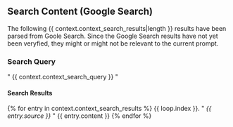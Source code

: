## Search Content (Google Search)
The following {{ context.context_search_results|length }} results have been parsed from Goole Search. Since the Google Search results have not yet been veryfied, they might or might not be relevant to the current prompt.

### Search Query
" {{ context.context_search_query }} "

#### Search Results
{% for entry in context.context_search_results %}
{{ loop.index }}. " _{{ entry.source }}_ "
{{ entry.content }}
{% endfor %}

